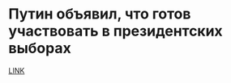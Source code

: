 # Путин объявил, что готов участвовать в президентских выборах



[LINK](https://varlamov.ru/2688702.html)